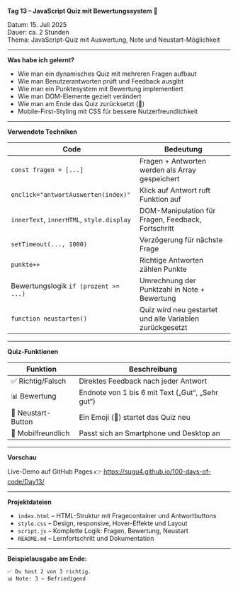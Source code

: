 **Tag 13 – JavaScript Quiz mit Bewertungssystem 🧠**

Datum: 15. Juli 2025  
Dauer: ca. 2 Stunden  
Thema: JavaScript-Quiz mit Auswertung, Note und Neustart-Möglichkeit

---

**Was habe ich gelernt?**

- Wie man ein dynamisches Quiz mit mehreren Fragen aufbaut
- Wie man Benutzerantworten prüft und Feedback ausgibt
- Wie man ein Punktesystem mit Bewertung implementiert
- Wie man DOM-Elemente gezielt verändert
- Wie man am Ende das Quiz zurücksetzt (🔁)
- Mobile-First-Styling mit CSS für bessere Nutzerfreundlichkeit

---

**Verwendete Techniken**

| Code                                       | Bedeutung                                                   |
|--------------------------------------------|--------------------------------------------------------------|
| `const fragen = [...]`                     | Fragen + Antworten werden als Array gespeichert              |
| `onclick="antwortAuswerten(index)"`        | Klick auf Antwort ruft Funktion auf                         |
| `innerText`, `innerHTML`, `style.display`  | DOM-Manipulation für Fragen, Feedback, Fortschritt           |
| `setTimeout(..., 1000)`                    | Verzögerung für nächste Frage                               |
| `punkte++`                                 | Richtige Antworten zählen Punkte                            |
| Bewertungslogik `if (prozent >= ...)`      | Umrechnung der Punktzahl in Note + Bewertung                 |
| `function neustarten()`                    | Quiz wird neu gestartet und alle Variablen zurückgesetzt     |

---

**Quiz-Funktionen**

| Funktion             | Beschreibung                                  |
|----------------------|-----------------------------------------------|
| ✅ Richtig/Falsch     | Direktes Feedback nach jeder Antwort          |
| 📊 Bewertung         | Endnote von 1 bis 6 mit Text („Gut“, „Sehr gut“) |
| 🔁 Neustart-Button   | Ein Emoji (🔁) startet das Quiz neu            |
| 📱 Mobilfreundlich   | Passt sich an Smartphone und Desktop an       |

---

**Vorschau**

Live-Demo auf GitHub Pages
👉 https://sugu4.github.io/100-days-of-code/Day13/

---

**Projektdateien**

- `index.html` – HTML-Struktur mit Fragecontainer und Antwortbuttons  
- `style.css` – Design, responsive, Hover-Effekte und Layout  
- `script.js` – Komplette Logik: Fragen, Bewertung, Neustart  
- `README.md` – Lernfortschritt und Dokumentation

---

**Beispielausgabe am Ende:**

```text
✅ Du hast 2 von 3 richtig.
📊 Note: 3 – Befriedigend

